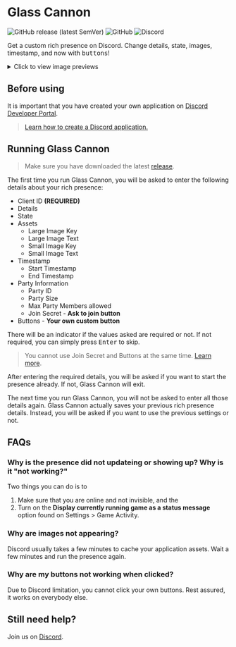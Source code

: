 # Glass Cannon
![GitHub release (latest SemVer)](https://img.shields.io/github/v/release/christianavi/glass-cannon?color=green&logo=github) ![GitHub](https://img.shields.io/github/license/christianavi/glass-cannon) ![Discord](https://img.shields.io/discord/660452758775922701?color=%237289DA&label=Discord&logo=discord&logoColor=white)

Get a custom rich presence on Discord. Change details, state, images, timestamp, and now with <kbd>buttons</kbd>!
<details>
    <summary markdown="span">Click to view image previews</summary>

![small](./assets/img/glass-cannon.png)
![small](./assets/img/rich-presence.png)
</details>

## Before using
It is important that you have created your own application on [Discord Developer Portal](https://discord.com/developers/applications).
> [Learn how to create a Discord application.](https://github.com/christianavi/glass-cannon/wiki/Creating-a-Discord-Application)

## Running Glass Cannon
> Make sure you have downloaded the latest [release](https://github.com/christianavi/glass-cannon/releases).

The first time you run Glass Cannon, you will be asked to enter the following details about your rich presence:
* Client ID **(REQUIRED)**
* Details 
* State
* Assets
    * Large Image Key
    * Large Image Text
    * Small Image Key
    * Small Image Text
* Timestamp
    * Start Timestamp
    * End Timestamp
* Party Information
    * Party ID
    * Party Size
    * Max Party Members allowed
    * Join Secret - **Ask to join button**
* Buttons - **Your own custom button**

There will be an indicator if the values asked are required or not. If not required, you can simply press <kbd>Enter</kbd> to skip.
> You cannot use Join Secret and Buttons at the same time. [Learn more](https://github.com/christianavi/glass-cannon/wiki/Buttons-vs-Join-Secrets).

After entering the required details, you will be asked if you want to start the presence already. If not, Glass Cannon will exit.

The next time you run Glass Cannon, you will not be asked to enter all those details again. Glass Cannon actually saves your previous rich presence details. Instead, you will be asked if you want to use the previous settings or not.
## FAQs
### Why is the presence did not updateing or showing up? Why is it "not working?"
Two things you can do is to
1. Make sure that you are online and not invisible, and the
2. Turn on the **Display currently running game as a status message** option found on Settings > Game Activity.

### Why are images not appearing?
Discord usually takes a few minutes to cache your application assets. Wait a few minutes and run the presence again.

### Why are my buttons not working when clicked?
Due to Discord limitation, you cannot click your own buttons. Rest assured, it works on everybody else.

## Still need help?
Join us on [Discord](https://discord.gg/NkPy7se).
